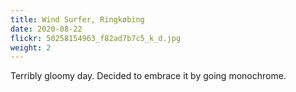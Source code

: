 ```yaml
---
title: Wind Surfer, Ringkøbing
date: 2020-08-22
flickr: 50258154963_f82ad7b7c5_k_d.jpg
weight: 2
---
```

Terribly gloomy day. Decided to embrace it by going monochrome.